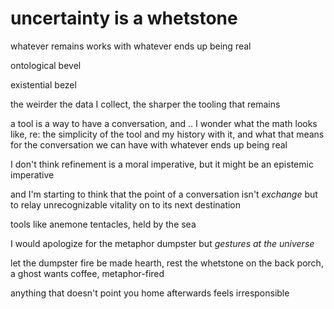 # uncertainty is a whetstone

whatever remains works with whatever ends up being real

ontological bevel

existential bezel

the weirder the data I collect, the sharper the tooling that remains

a tool is a way to have a conversation, and .. I wonder what the math looks like, re: the simplicity of the tool and my history with it, and what that means for the conversation we can have with whatever ends up being real

I don't think refinement is a moral imperative, but it might be an epistemic imperative

and I'm starting to think that the point of a conversation isn't _exchange_ but to relay unrecognizable vitality on to its next destination

tools like anemone tentacles, held by the sea

I would apologize for the metaphor dumpster but _gestures at the universe_

let the dumpster fire be made hearth, rest the whetstone on the back porch, a ghost wants coffee, metaphor-fired

anything that doesn't point you home afterwards feels irresponsible
